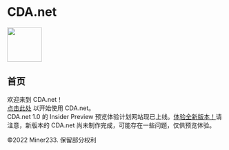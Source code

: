 # CDA.net
<img src="https://s1.vika.cn/space/2022/08/20/c989cbb531224ff1b2cef81b43ea04ed" width="80" height="80">
<br>
<h2>首页</h2>
欢迎来到 CDA.net！<br>
<a href="https://miner233.github.io/cda/app">点击此处</a> 以开始使用 CDA.net。  <br>
CDA.net 1.0 的 Insider Preview 预览体验计划网站现已上线。<a href="https://miner233.github.io/cda_pre">体验全新版本！</a>请注意，新版本的 CDA.net 尚未制作完成，可能存在一些问题，仅供预览体验。  <br>

©2022 Miner233. 保留部分权利
